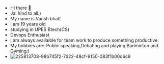 - Hi there 👋
- Jai hind to all:)
- My name is Vansh bhatt 
- I am 19 years old
- studying in UPES Btech(CS)
- Devops Enthusiast
- I am always availaible for team work to produce something productive.
- My hobbies are:-Public speaking,Debating and playing Badminton and Gyming:)
- ![225813708-98b745f2-7d22-48cf-9150-083f1b00d6c9](https://github.com/user-attachments/assets/180a6437-3fd5-4301-8fad-4dd676711cdb)

  

<!--
**Vanshbhattok/vanshbhattok** is a ✨ _special_ ✨ repository because its `README.md` (this file) appears on your GitHub profile.

Here are some ideas to get you started:

- 🔭 I’m currently working on 
- 🌱 I’m currently learning ...
- 👯 I’m looking to collaborate on ...
- 🤔 I’m looking for help with ...
- 💬 Ask me about ...
- 📫 How to reach me: ...
- 😄 Pronouns: ...
- ⚡ Fun fact: ...
-->
